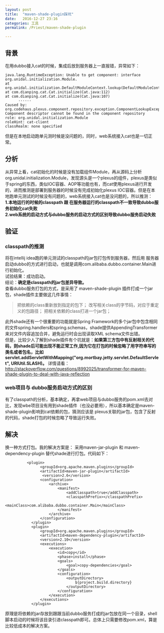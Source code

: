 ```yaml
---
layout: post  
title:  "maven-shade-plugin踩坑"  
date:   2016-12-27 23:16  
categories: 工具  
permalink: /Priest/maven-shade-plugin

---
```





## 背景
在用dubbo接入cat的时候，集成后放到服务器上一直报错，异常如下：   
```
java.lang.RuntimeException: Unable to get component: interface org.unidal.initialization.Module.  
at org.unidal.initialization.DefaultModuleContext.lookup(DefaultModuleContext.java:98)  
at com.dianping.cat.Cat.initialize(Cat.java:112)  
at com.dianping.cat.Cat.initialize(Cat.java:107)   
      ······  
Caused by: org.codehaus.plexus.component.repository.exception.ComponentLookupException: Component descriptor cannot be found in the component repository  
role: org.unidal.initialization.Module  
roleHint: cat-client  
classRealm: none specified  
```

但是在本地启动跑单元测时候是没问题的，同时，web系统接入cat也是一切正常。  

## 分析  
从异常上看，cat初始化的时候是没有加载组件Module，再从源码上分析org.unidal.initialization.Module，发现源头是一个plexus的组件，plexus是类似于spring的东西，类似IOC容器、AOP等功能也有，而cat使用plexus进行开发的，进而推测是部署到服务器的时候没有完成初始化plexus IOC容器。但是在本地跑单元测试的时候没有问题的，web系统接入cat也是没问题的，所以推测：  
**1.本地运行的时候的classpath 跟 在服务器运行的classpath不一致导致dubbo服务初始化cat失败**  
**2.web系统的启动方式与dubbo服务的启动方式的区别导致dubbo服务启动失败**  
## 验证
### classpath的推测  
将在intellij idea跑的单元测试的classpath的jar包打包传到服务器，然后用 服务器启动dubbo的方式进行启动，也就是调用com.alibaba.dubbo.container.Main进行初始化。  
试验结果：成功启动。  
结论：**确定是classpath的jar包差异导致。**   
查看dubbo服务打包的方式，是采用了 maven-shade-plugin 插件打成一个jar包，shade插件主要做这几件事情：  

> 把依赖的class重新放到指定的包下；
> 改写相关class的字节码，对应于重定义的包路径；
> 把相关依赖的class打进一个jar包；

此外shade还有一个很重要的功能就是Spring Framework的多个jar包中包含相同的文件spring.handlers和spring.schemas，shade提供AppendingTransformer来对文件内容追加合并，避免运行时会出现读取XML schema文件出错。  
但是，比较少人了解到shade插件有个坑就是：**如果第三方包中有反射相关的代码，则shade后可能出现不能正常工作,因为它在打包的时候忽略了用字符串写的类名或者包名，比如servlet.addServletWithMapping("org.mortbay.jetty.servlet.DefaultServlet",
    URIUtil.SLASH)。** 详情请看：http://stackoverflow.com/questions/8992025/transformer-for-maven-shade-plugin-to-deal-with-java-reflection  
### web项目与 dubbo服务启动方式的区别  
有了classpath的分析，基本确定，再拿web项目与dubbo服务的pom.xml去对比，发现wbe项目没有用到shade插件（也没必要用），所以基本确定是maven-shade-plugin影响到cat依赖的包，猜测应该是 plexus关联的jar包，包含了反射的代码，shade打包的时候忽略了导致运行失败。  

## 解决  
换一种方式打包。我的解决方案是： 采用maven-jar-plugin 和 maven-dependency-plugin 替代shade进行打包。代码如下：  
```
          <plugin>
                <groupId>org.apache.maven.plugins</groupId>
                <artifactId>maven-jar-plugin</artifactId>
                 <version>2.6</version>
                <configuration>
                    <archive>
                        <manifest>
                            <addClasspath>true</addClasspath>
                            <classpathPrefix></classpathPrefix>
                            <mainClass>com.alibaba.dubbo.container.Main</mainClass>
                        </manifest>
                    </archive>
                </configuration>
            </plugin>
            <plugin>
                <groupId>org.apache.maven.plugins</groupId>
                <artifactId>maven-dependency-plugin</artifactId>
                <version>2.10</version>
                <executions>
                    <execution>
                        <id>copy</id>
                        <phase>install</phase>
                        <goals>
                            <goal>copy-dependencies</goal>
                        </goals>
                        <configuration>
                            <outputDirectory>
                                ${project.build.directory}
                            </outputDirectory>
                        </configuration>
                    </execution>
                </executions>
            </plugin>
```

原理是将依赖的jar存放到跟跟当前dubbo服务打成的jar包放在同一个目录，shell脚本启动的时候将该目录引进classpath即可。总体上只需要修改pom.xml，算是比较低成本的解决方案。  
